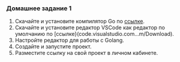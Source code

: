 ### Домашнее задание 1
1. Скачайте и установите компилятор Go по [ссылке](https://go.dev/dl/).
2. Скачайте и установите редактор VSCode как редактор по умолчанию по [ссылке}(code.visualstudio.com...m/Download).
3. Настройте редактор для работы с Golang.
4. Создайте и запустите проект.
5. Разместите ссылку на свой проект в личном кабинете.